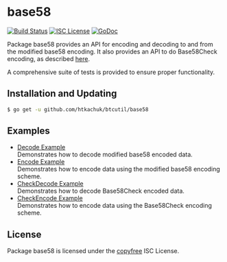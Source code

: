 base58
==========

[![Build Status](http://img.shields.io/travis/htkachuk/btcutil.svg)](https://travis-ci.org/htkachuk/btcutil)
[![ISC License](http://img.shields.io/badge/license-ISC-blue.svg)](http://copyfree.org)
[![GoDoc](https://img.shields.io/badge/godoc-reference-blue.svg)](http://godoc.org/github.com/htkachuk/btcutil/base58)

Package base58 provides an API for encoding and decoding to and from the
modified base58 encoding.  It also provides an API to do Base58Check encoding,
as described [here](https://en.bitcoin.it/wiki/Base58Check_encoding).

A comprehensive suite of tests is provided to ensure proper functionality.

## Installation and Updating

```bash
$ go get -u github.com/htkachuk/btcutil/base58
```

## Examples

* [Decode Example](http://godoc.org/github.com/htkachuk/btcutil/base58#example-Decode)  
  Demonstrates how to decode modified base58 encoded data.
* [Encode Example](http://godoc.org/github.com/htkachuk/btcutil/base58#example-Encode)  
  Demonstrates how to encode data using the modified base58 encoding scheme.
* [CheckDecode Example](http://godoc.org/github.com/htkachuk/btcutil/base58#example-CheckDecode)  
  Demonstrates how to decode Base58Check encoded data.
* [CheckEncode Example](http://godoc.org/github.com/htkachuk/btcutil/base58#example-CheckEncode)  
  Demonstrates how to encode data using the Base58Check encoding scheme.

## License

Package base58 is licensed under the [copyfree](http://copyfree.org) ISC
License.
